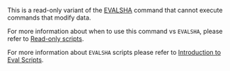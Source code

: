 This is a read-only variant of the [EVALSHA](evalsha.md) command that cannot execute commands that modify data.

For more information about when to use this command vs `EVALSHA`, please refer to [Read-only scripts](../topics/programmability.md#read-only-scripts).

For more information about `EVALSHA` scripts please refer to [Introduction to Eval Scripts](../topics/eval-intro.md).
